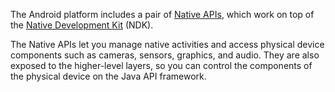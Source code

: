 The Android platform includes a pair of [Native APIs](https://developer.android.com/ndk/guides/stable_apis), which work on top of the [Native Development Kit](https://developer.android.com/ndk/guides) (NDK).

The Native APIs let you manage native activities and access physical device components such as cameras, sensors, graphics, and audio. They are also exposed to the higher-level layers, so you can control the components of the physical device on the Java API framework.